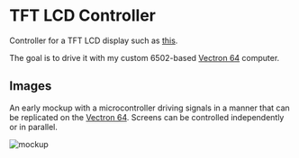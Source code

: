 # TFT LCD Controller

Controller for a TFT LCD display such as [this](https://www.adafruit.com/product/1480).

The goal is to drive it with my custom 6502-based [Vectron 64](https://github.com/nickbild/vectron_64) computer.

## Images

An early mockup with a microcontroller driving signals in a manner that can be replicated on the [Vectron 64](https://github.com/nickbild/vectron_64).  Screens can be controlled independently or in parallel.

![mockup](https://raw.githubusercontent.com/nickbild/tft_lcd_controller/master/img/20190415_204318.jpg)

